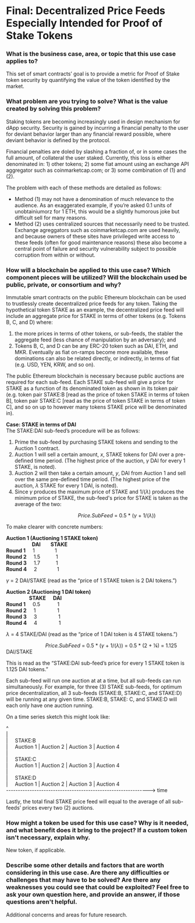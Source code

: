 # Final: Decentralized Price Feeds Especially Intended for Proof of Stake Tokens
### What is the business case, area, or topic that this use case applies to?

This set of smart contracts’ goal is to provide a metric for Proof of Stake token security by quantifying the value of the token identified by the market.

### What problem are you trying to solve? What is the value created by solving this problem?

Staking tokens are becoming increasingly used in design mechanism for dApp security. Security is gained by incurring a financial penalty to the user for deviant behavior larger than any financial reward possible, where deviant behavior is defined by the protocol.

Financial penalties are doled by slashing a fraction of, or in some cases the full amount, of collateral the user staked. Currently, this loss is either denominated in: 1) other tokens; 2) some fiat amount using an exchange API aggregator such as coinmarketcap.com; or 3) some combination of (1) and (2).

The problem with each of these methods are detailed as follows:
- Method (1) may not have a denomination of much relevance to the audience. As an exaggerated example, if you’re asked 0.1 units of unobtainiumorz for 1 ETH, this would be a slightly humorous joke but difficult sell for many reasons.
- Method (2) uses centralized sources that necessarily need to be trusted. Exchange agreggators such as coinmarketcap.com are used heavily, and because owners of these sites have privileged write access to these feeds (often for good maintenance reasons) these also become a central point of failure and security vulnerability subject to possible corruption from within or without.

### How will a blockchain be applied to this use case? Which component pieces will be utilized? Will the blockchain used be public, private, or consortium and why?

Immutable smart contracts on the public Ethereum blockchain can be used to trustlessly create decentralized price feeds for any token. Taking the hypothetical token STAKE as an example, the decentralized price feed will include an aggregate price for STAKE in terms of other tokens (e.g. Tokens B, C, and D) where:

1) the more prices in terms of other tokens, or sub-feeds, the stabler the aggregate feed (less chance of manipulation by an adversary); and
2) Tokens B, C, and D can be any ERC-20 token such as DAI, ETH, and MKR. Eventually as fiat on-ramps become more available, these dominations can also be related directly, or indirectly, in terms of fiat (e.g. USD, YEN, KRW, and so on).

The public Ethereum blockchain is necessary because public auctions are required for each sub-feed. Each STAKE sub-feed will give a price for STAKE as a function of its denominated token as shown in its token pair (e.g. token pair STAKE:B [read as the price of token STAKE in terms of token B], token pair STAKE:C [read as the price of token STAKE in terms of token C], and so on up to however many tokens STAKE price will be denominated in).

**Case: STAKE in terms of DAI**  
The STAKE:DAI sub-feed’s procedure will be as follows:  

1) Prime the sub-feed by purchasing STAKE tokens and sending to the Auction 1 contract.
2) Auction 1 will sell a certain amount, _x_, STAKE tokens for DAI over a pre-defined time period. (The highest price of the auction, $\gamma$ DAI for every 1 STAKE, is noted).
3) Auction 2 will then take a certain amount, _y_, DAI from Auction 1 and sell over the same pre-defined time period. (The highest price of the auction, $\lambda$ STAKE for every 1 DAI, is noted).
4) Since $\gamma$ produces the maximum price of STAKE and 1/($\lambda$) produces the minimum price of STAKE, the sub-feed's price for STAKE is taken as the average of the two:

&emsp; &emsp; &emsp; &emsp; &emsp; &emsp; &emsp; &emsp; &emsp; &emsp; &emsp; _Price.SubFeed_ = 0.5 * ($\gamma$ + 1/($\lambda$))  

To make clearer with concrete numbers:  

**Auction 1 (Auctioning 1 STAKE token)**  
&nbsp; &nbsp; &nbsp; &nbsp; &nbsp; &nbsp; &nbsp; &nbsp; &nbsp; **DAI** &nbsp; &nbsp; &nbsp; **STAKE**  
**Round 1**	&nbsp; &nbsp; 1 &nbsp; &nbsp; &nbsp; &nbsp;	&nbsp; &nbsp; &nbsp;1  
**Round 2**	&nbsp; &nbsp; 1.5 &nbsp; &nbsp; &nbsp; &nbsp; &nbsp; 1  
**Round 3**	&nbsp; &nbsp; 1.7 &nbsp; &nbsp; &nbsp; &nbsp; &nbsp; 1  
**Round 4**	&nbsp; &nbsp; 2	&nbsp; &nbsp; &nbsp; &nbsp;	&nbsp; &nbsp; &nbsp;1   

$\gamma$ = 2 DAI/STAKE (read as the “price of 1 STAKE token is 2 DAI tokens.”)  

**Auction 2 (Auctioning 1 DAI token)**    
&nbsp; &nbsp; &nbsp; &nbsp; &nbsp; &nbsp; &nbsp; &nbsp; **STAKE** &nbsp; &nbsp; **DAI**  
**Round 1**	&nbsp; &nbsp; 0.5	&nbsp; &nbsp; &nbsp; &nbsp; &nbsp; &nbsp;1  
**Round 2**	&nbsp; &nbsp; 1	&nbsp; &nbsp; &nbsp; &nbsp; &nbsp; &nbsp; &nbsp; 1  
**Round 3**	&nbsp; &nbsp; 3	&nbsp; &nbsp; &nbsp; &nbsp; &nbsp; &nbsp; &nbsp; 1  
**Round 4**	&nbsp; &nbsp; 4	&nbsp; &nbsp; &nbsp; &nbsp; &nbsp; &nbsp; &nbsp; 1  

$\lambda$ = 4 STAKE/DAI  (read as the “price of 1 DAI token is 4 STAKE tokens.”)  

&emsp; &emsp; &emsp; &emsp; &emsp; &emsp; _Price.SubFeed_ = 0.5 * ($\gamma$ + 1/($\lambda$)) = 0.5 * (2  + ¼) = 1.125 DAI/STAKE  

This is read as the “STAKE:DAI sub-feed’s price for every 1 STAKE token is 1.125 DAI tokens.”    

Each sub-feed will run one auction at at a time, but all sub-feeds can run simultaneously. For example, for three (3) STAKE sub-feeds, for optimum price decentralization, all 3 sub-feeds (STAKE:B, STAKE:C, and STAKE:D) will be running at any given time. STAKE:B, STAKE: C, and STAKE:D will each only have one auction running.  

On a time series sketch this might look like:  

^  
|  
| &nbsp; &nbsp; STAKE:B  
| &nbsp; &nbsp; Auction 1 | Auction 2 | Auction 3 | Auction 4  
|    
| &nbsp; &nbsp; STAKE:C  
| &nbsp; &nbsp; Auction 1 | Auction 2 | Auction 3 | Auction 4  
|    
| &nbsp; &nbsp; STAKE:D  
| &nbsp; &nbsp; Auction 1 | Auction 2 | Auction 3 | Auction 4  
-------------------------------------------------------------> time  

Lastly, the total final STAKE price feed will equal to the average of all sub-feeds’ prices every two (2) auctions.  

### How might a token be used for this use case? Why is it needed, and what benefit does it bring to the project? If a custom token isn't necessary, explain why.

New token, if applicable.

### Describe some other details and factors that are worth considering in this use case. Are there any difficulties or challenges that may have to be solved? Are there any weaknesses you could see that could be exploited? Feel free to ask your own question here, and provide an answer, if those questions aren't helpful.

Additional concerns and areas for future research.
